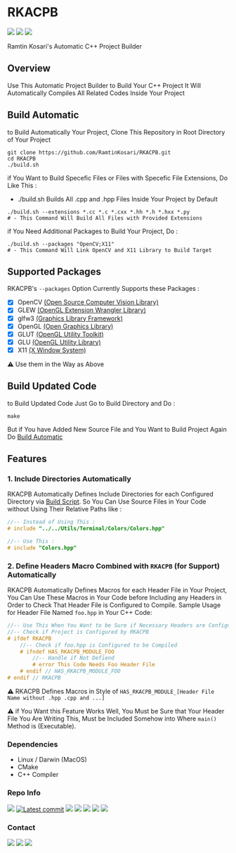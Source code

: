 # RKACPB
<p>
    <a href="https://github.com/ramtinkosari/RKACPB"><img src="https://img.shields.io/badge/status-Under%20Develop-cyan?&labelColor=344250&color=4C778F"/></a>
    <a href="https://github.com/ramtinkosari/RKACPB"><img src="https://img.shields.io/badge/C%2B%2B-11-darkcyan?logo=c%2B%2B&labelColor=344250&color=4C778F"/></a>
    <a href="https://github.com/ramtinkosari/RKACPB"><img src="https://img.shields.io/badge/CMake-3.10.x-darkcyan?logo=cmake&labelColor=344250&color=4C778F"/></a>
</p>

Ramtin Kosari's Automatic C++ Project Builder

## Overview
Use This Automatic Project Builder to Build Your C++ Project
It Will Automatically Compiles All Related Codes Inside Your Project

## Build Automatic
to Build Automatically Your Project, Clone This Repository in Root Directory of Your Project
```shell
git clone https://github.com/RamtinKosari/RKACPB.git
cd RKACPB
./build.sh
```

if You Want to Build Specefic Files or Files with Specefic File Extensions, Do Like This :
* ./build.sh Builds All .cpp and .hpp Files Inside Your Project by Default
```shell
./build.sh --extensions *.cc *.c *.cxx *.hh *.h *.hxx *.py
# - This Command Will Build All Files with Provided Extensions
```

if You Need Additional Packages to Build Your Project, Do :
```shell
./build.sh --packages "OpenCV;X11"
# - This Command Will Link OpenCV and X11 Library to Build Target
```

## Supported Packages
RKACPB's ```--packages``` Option Currently Supports these Packages :
- [x] OpenCV [(Open Source Computer Vision Library)](https://opencv.org/)
- [x] GLEW [(OpenGL Extension Wrangler Library)](https://glew.sourceforge.net/)
- [x] glfw3 [(Graphics Library Framework)](https://www.glfw.org/)
- [x] OpenGL [(Open Graphics Library)](https://www.opengl.org/)
- [x] GLUT [(OpenGL Utility Toolkit)](https://www.opengl.org/resources/libraries/glut/)
- [x] GLU [(OpenGL Utility Library)](https://www.ibm.com/docs/en/aix/7.1?topic=manual-opengl-utility-glu-library)
- [x] X11 [(X Window System)](https://www.x.org/)

⚠️ Use them in the Way as Above


## Build Updated Code
to Build Updated Code Just Go to Build Directory and Do :
```shell
make
```
But if You have Added New Source File and You Want to Build Project Again Do [Build Automatic](#build-automatic)

## Features
### 1. Include Directories Automatically
RKACPB Automatically Defines Include Directories for each Configured Directory via [Build Script](https://github.com/RamtinKosari/RKACPB/blob/main/build.sh). So You Can Use Source Files in Your Code without Using Their Relative Paths like :
```c++
//-- Instead of Using This :
# include "../../Utils/Terminal/Colors/Colors.hpp"

//-- Use This :
# include "Colors.hpp"
```

### 2. Define Headers Macro Combined with ```RKACPB``` (for Support) Automatically
RKACPB Automatically Defines Macros for each Header File in Your Project, You Can Use These Macros in Your Code before Including any Headers in Order to Check That Header File is Configured to Compile. Sample Usage for Header File Named ```foo.hpp``` in Your C++ Code:
```c++
//-- Use This When You Want to be Sure if Necessary Headers are Configured to be Compiled, This is One of RKACPB's Supports
//-- Check if Project is Configured by RKACPB
# ifdef RKACPB
    //-- Check if foo.hpp is Configured to be Compiled
    # ifndef HAS_RKACPB_MODULE_FOO
        //-- Handle if Not Defiend
        # error This Code Needs Foo Header File
    # endif // HAS_RKACPB_MODULE_FOO
# endif // RKACPB
```
⚠️ RKACPB Defines Macros in Style of ```HAS_RKACPB_MODULE_[Header File Name without .hpp .cpp and ...]```

⚠️ if You Want this Feature Works Well, You Must be Sure that Your Header File You Are Writing This, Must be Included Somehow into Where ```main()``` Method is (Executable).

### Dependencies
* Linux / Darwin (MacOS)
* CMake
* C++ Compiler

### Repo Info
<p>
    <a href="https://github.com/ramtinkosari/RKACPB"><img src="https://img.shields.io/github/created-at/ramtinkosari/RKACPB?logo=github&labelColor=344250&color=447F76"/></a>
    <a href="https://github.com/ramtinkosari/RKACPB/commits/main"><img src="https://img.shields.io/github/last-commit/ramtinkosari/RKACPB?logo=github&labelColor=344250&color=447F76" alt="Latest commit"/></a>
    <a href="https://github.com/ramtinkosari/RKACPB"><img src="https://img.shields.io/github/issues/ramtinkosari/RKACPB?labelColor=344250&color=447F76""/></a>
    <a href="https://github.com/ramtinkosari/RKACPB"><img src="https://img.shields.io/github/discussions/ramtinkosari/RKACPB?labelColor=344250&color=447F76"/></a>
    <a href="https://github.com/ramtinkosari/RKACPB"><img src="https://img.shields.io/github/repo-size/ramtinkosari/RKACPB?labelColor=344250&color=447F76"/></a>
    <a href="https://github.com/ramtinkosari/RKACPB"><img src="https://img.shields.io/github/forks/ramtinkosari/RKACPB?style=flat&labelColor=344250&color=447F76"/></a>
    <a href="https://github.com/ramtinkosari/RKACPB"><img src="https://img.shields.io/github/stars/ramtinkosari/RKACPB?style=flat-square&labelColor=344250&color=447F76"/></a>
</p>

### Contact
<p>
    <a href="https://t.me/ramtinkosari"><img src="https://img.shields.io/badge/Telegram-ramtinkosari-2CA5E0?&labelColor=344250&color=2CA5E0&logo=telegram"/></a>
    <a href="mailto:ramtinkosari@gmail.com"><img src="https://img.shields.io/badge/Gmail-Send%20Email-D14836?&labelColor=344250&color=D14836&logo=gmail"/></a>
    <a href="https://www.instagram.com/ramtin.qb"><img src="https://img.shields.io/badge/Instagram-Follow%20Me-E4405F?&labelColor=344250&color=E4405F&logo=instagram"/></a>
</p>
